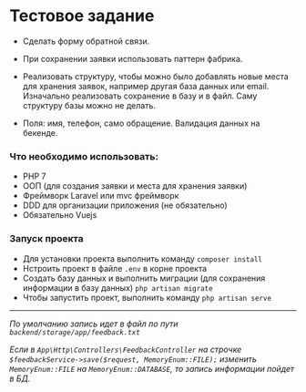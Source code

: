 # Тестовое задание
- Сделать форму обратной связи.
- При сохранении заявки использовать паттерн фабрика.
- Реализовать структуру, чтобы можно было добавлять новые места для хранения заявок, например другая база данных или email. Изначально реализовать сохранение в базу и в файл. Саму структуру базы можно не делать.

- Поля: имя, телефон, само обращение. Валидация данных на бекенде.

### Что необходимо использовать:
- PHP 7
- ООП (для создания заявки и места для хранения заявки)
- Фреймворк Laravel или mvc фреймворк 
- DDD для организации приложения (не обязательно)
- Обязательно Vuejs

### Запуск проекта
- Для установки проекта выполнить команду `composer install`
- Нстроить проект в файле `.env` в корне проекта
- Создать базу данных и выполнить миграции (для сохранения информации в базу данных) `php artisan migrate`
- Чтобы запустить проект, выполнить команду `php artisan serve`

---

_По умолчанию запись идет в файл по пути `backend/storage/app/feedback.txt`_

_Если в `App\Http\Controllers\FeedbackController` на строчке `$feedbackService->save($request, MemoryEnum::FILE);` изменить `MemoryEnum::FILE` на `MemoryEnum::DATABASE`, то запись информации пойдет в БД._
